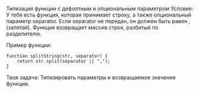 Типизация функции с дефолтным и опциональным параметром
Условие: У тебя есть функция, которая принимает строку, а также опциональный параметр separator. Если separator не передан, он должен быть равен , (запятая). Функция возвращает массив строк, разбитый по разделителю.

Пример функции:

```
function splitString(str, separator) {
    return str.split(separator || ",");
}
```
Твоя задача: Типизировать параметры и возвращаемое значение функции.

